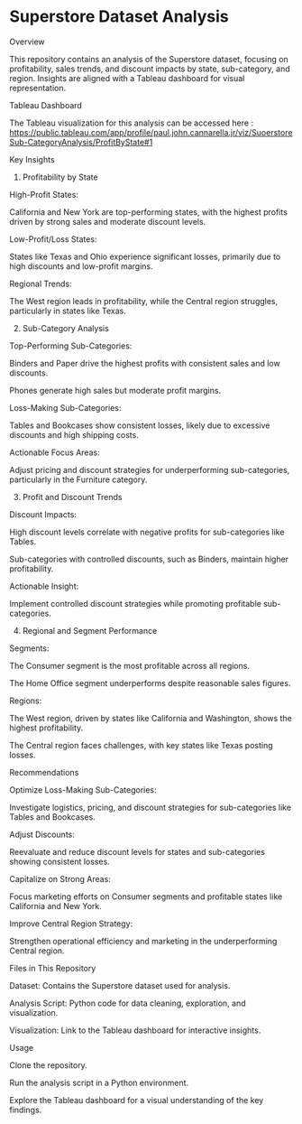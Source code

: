 # Superstore Dataset Analysis

Overview

This repository contains an analysis of the Superstore dataset, focusing on profitability, sales trends, and discount impacts by state, sub-category, and region. Insights are aligned with a Tableau dashboard for visual representation.

Tableau Dashboard

The Tableau visualization for this analysis can be accessed here : https://public.tableau.com/app/profile/paul.john.cannarella.jr/viz/SuoerstoreSub-CategoryAnalysis/ProfitByState#1

Key Insights

1. Profitability by State

High-Profit States:

California and New York are top-performing states, with the highest profits driven by strong sales and moderate discount levels.

Low-Profit/Loss States:

States like Texas and Ohio experience significant losses, primarily due to high discounts and low-profit margins.

Regional Trends:

The West region leads in profitability, while the Central region struggles, particularly in states like Texas.

2. Sub-Category Analysis

Top-Performing Sub-Categories:

Binders and Paper drive the highest profits with consistent sales and low discounts.

Phones generate high sales but moderate profit margins.

Loss-Making Sub-Categories:

Tables and Bookcases show consistent losses, likely due to excessive discounts and high shipping costs.

Actionable Focus Areas:

Adjust pricing and discount strategies for underperforming sub-categories, particularly in the Furniture category.

3. Profit and Discount Trends

Discount Impacts:

High discount levels correlate with negative profits for sub-categories like Tables.

Sub-categories with controlled discounts, such as Binders, maintain higher profitability.

Actionable Insight:

Implement controlled discount strategies while promoting profitable sub-categories.

4. Regional and Segment Performance

Segments:

The Consumer segment is the most profitable across all regions.

The Home Office segment underperforms despite reasonable sales figures.

Regions:

The West region, driven by states like California and Washington, shows the highest profitability.

The Central region faces challenges, with key states like Texas posting losses.

Recommendations

Optimize Loss-Making Sub-Categories:

Investigate logistics, pricing, and discount strategies for sub-categories like Tables and Bookcases.

Adjust Discounts:

Reevaluate and reduce discount levels for states and sub-categories showing consistent losses.

Capitalize on Strong Areas:

Focus marketing efforts on Consumer segments and profitable states like California and New York.

Improve Central Region Strategy:

Strengthen operational efficiency and marketing in the underperforming Central region.

Files in This Repository

Dataset: Contains the Superstore dataset used for analysis.

Analysis Script: Python code for data cleaning, exploration, and visualization.

Visualization: Link to the Tableau dashboard for interactive insights.

Usage

Clone the repository.

Run the analysis script in a Python environment.

Explore the Tableau dashboard for a visual understanding of the key findings.


